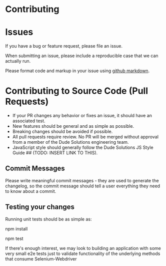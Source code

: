 Contributing
============


Issues
======

If you have a bug or feature request, please file an issue.

When submitting an issue, please include a reproducible case that we can actually run.

Please format code and markup in your issue using [github markdown](https://help.github.com/articles/github-flavored-markdown).


Contributing to Source Code (Pull Requests)
===========================================
 * If your PR changes any behavior or fixes an issue, it should have an associated test.
 * New features should be general and as simple as possible.
 * Breaking changes should be avoided if possible.
 * All pull requests require review. No PR will be merged without approval from a member of the Dude Solutions engineering team.
 * JavaScript style should generally follow the Dude Solutions JS Style Guide ## (TODO: INSERT LINK TO THIS).

Commit Messages
---------------
Please write meaningful commit messages - they are used to generate the changelog, so the commit message should tell a user everything they need to know about a commit.


Testing your changes
--------------------
Running unit tests should be as simple as:

npm install

npm test

If there's enough interest, we may look to building an application with some very small e2e tests just to validate functionality of the underlying methods that consume Selenium-Webdriver
